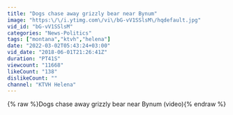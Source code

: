 ```yaml
---
title: "Dogs chase away grizzly bear near Bynum"
image: "https:\/\/i.ytimg.com\/vi\/bG-vV1SSlsM\/hqdefault.jpg"
vid_id: "bG-vV1SSlsM"
categories: "News-Politics"
tags: ["montana","ktvh","helena"]
date: "2022-03-02T05:43:24+03:00"
vid_date: "2018-06-01T21:26:41Z"
duration: "PT41S"
viewcount: "11668"
likeCount: "138"
dislikeCount: ""
channel: "KTVH Helena"
---
```

{% raw %}Dogs chase away grizzly bear near Bynum (video){% endraw %}
